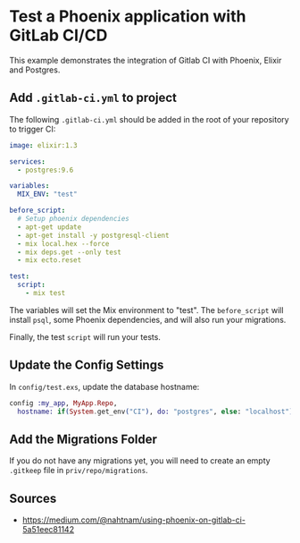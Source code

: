 # Test a Phoenix application with GitLab CI/CD

This example demonstrates the integration of Gitlab CI with Phoenix, Elixir and
Postgres.

## Add `.gitlab-ci.yml` to project

The following `.gitlab-ci.yml` should be added in the root of your
repository to trigger CI:

```yaml
image: elixir:1.3

services:
  - postgres:9.6

variables:
  MIX_ENV: "test"

before_script:
  # Setup phoenix dependencies
  - apt-get update
  - apt-get install -y postgresql-client
  - mix local.hex --force
  - mix deps.get --only test
  - mix ecto.reset

test:
  script:
    - mix test
```

The variables will set the Mix environment to "test". The
`before_script` will install `psql`, some Phoenix dependencies, and will also
run your migrations.

Finally, the test `script` will run your tests.

## Update the Config Settings

In `config/test.exs`, update the database hostname:

```elixir
config :my_app, MyApp.Repo,
  hostname: if(System.get_env("CI"), do: "postgres", else: "localhost"),
```

## Add the Migrations Folder

If you do not have any migrations yet, you will need to create an empty
`.gitkeep` file in `priv/repo/migrations`.

## Sources

- https://medium.com/@nahtnam/using-phoenix-on-gitlab-ci-5a51eec81142
